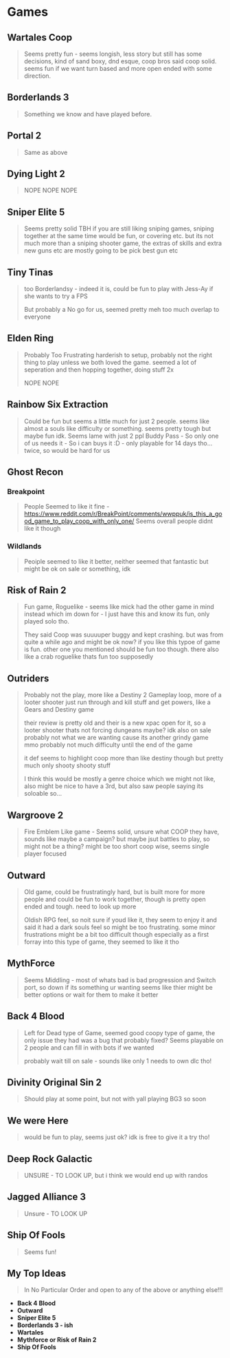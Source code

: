 # Games

## Wartales Coop

> Seems pretty fun - seems longish, less story but still has some decisions, kind of sand boxy, dnd esque, coop bros said coop solid.
> seems fun if we want turn based and more open ended with some direction.

## Borderlands 3

> Something we know and have played before.

## Portal 2

> Same as above

## Dying Light 2

> NOPE NOPE NOPE

## Sniper Elite 5

> Seems pretty solid TBH if you are still liking sniping games, sniping together at the same time would be fun, or covering etc.
> but its not much more than a sniping shooter game, the extras of skills and extra new guns etc are mostly going to be pick best gun etc

## Tiny Tinas

> too Borderlandsy - indeed it is, could be fun to play with Jess-Ay if she wants to try a FPS
>
> But probably a No go for us, seemed pretty meh
> too much overlap to everyone

## Elden Ring

> Probably Too Frustrating
> harderish to setup, probably not the right thing to play unless we both loved the game.
> seemed a lot of seperation and then hopping together, doing stuff 2x
>
> NOPE NOPE

## Rainbow Six Extraction

> Could be fun but seems a little much for just 2 people. seems like almost a souls like difficulty or something. seems pretty tough but maybe fun idk. Seems lame with just 2 ppl
> Buddy Pass - So only one of us needs it - So i can buys it :D - only playable for 14 days tho... twice, so would be hard for us

## Ghost Recon

### Breakpoint

> People Seemed to like it fine - <https://www.reddit.com/r/BreakPoint/comments/wwppuk/is_this_a_good_game_to_play_coop_with_only_one/>
> Seems overall people didnt like it though

### Wildlands

> Peoiple seemed to like it better, neither seemed that fantastic but might be ok on sale or something, idk

## Risk of Rain 2

> Fun game, Roguelike - seems like mick had the other game in mind instead which im down for - I just have this and know its fun, only played solo tho.
>
> They said Coop was suuuuper buggy and kept crashing. but was from quite a while ago and might be ok now? if you like this typoe of game is fun.
> other one you mentioned should be fun too though.
> there also like a crab roguelike thats fun too supposedly

## Outriders

> Probably not the play, more like a Destiny 2 Gameplay loop, more of a looter shooter just run through and kill stuff and get powers, like a Gears and Destiny game
>
> their review is pretty old and their is a new xpac open for it, so a looter shooter thats not forcing dungeans maybe? idk also on sale
> probably not what we are wanting cause its another grindy game mmo
> probably not much difficulty until the end of the game
>
> it def seems to highlight coop more than like destiny though but pretty much only shooty shooty stuff
>
> I think this would be mostly a genre choice which we might not like, also might be nice to have a 3rd, but also saw people saying its soloable so...

## Wargroove 2

> Fire Emblem Like game -
> Seems solid, unsure what COOP they have, sounds like maybe a campaign? but maybe jsut battles to play, so might not be a thing? might be too short
> coop wise, seems single player focused

## Outward

> Old game, could be frustratingly hard, but is built more for more people and could be fun to work together, though is pretty open ended and tough. need to look up more
>
> Oldish RPG feel, so noit sure if youd like it, they seem to enjoy it and said it had a dark souls feel so might be too frustrating.
> some minor frustrations
> might be a bit too difficult though especially as a first forray into this type of game, they seemed to like it tho

## MythForce

> Seems Middling - most of whats bad is bad progression and Switch port, so down if its something ur wanting
> seems like thier might be better options or wait for them to make it better

## Back 4 Blood

> Left for Dead type of Game, seemed good coopy type of game, the only issue they had was a bug that probably fixed?
> Seems playable on 2 people and can fill in with bots if we wanted
>
> probably wait till on sale - sounds like only 1 needs to own dlc tho!

## Divinity Original Sin 2

> Should play at some point, but not with yall playing BG3 so soon

## We were Here

> would be fun to play, seems just ok? idk is free to give it a try tho!

## Deep Rock Galactic

> UNSURE - TO LOOK UP, but i think we would end up with randos

## Jagged Alliance 3

> Unsure - TO LOOK UP

## Ship Of Fools

> Seems fun!

## My Top Ideas

> In No Particular Order and open to any of the above or anything else!!!

- **Back 4 Blood**
- **Outward**
- **Sniper Elite 5**
- **Borderlands 3 - ish**
- **Wartales**
- **Mythforce or Risk of Rain 2**
- **Ship Of Fools**
